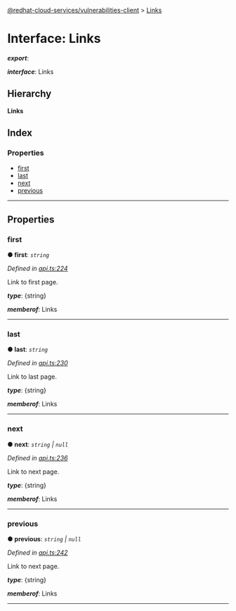 [@redhat-cloud-services/vulnerabilities-client](../README.md) > [Links](../interfaces/links.md)

# Interface: Links

*__export__*: 

*__interface__*: Links

## Hierarchy

**Links**

## Index

### Properties

* [first](links.md#first)
* [last](links.md#last)
* [next](links.md#next)
* [previous](links.md#previous)

---

## Properties

<a id="first"></a>

###  first

**● first**: *`string`*

*Defined in [api.ts:224](https://github.com/RedHatInsights/javascript-clients/blob/master/packages/vulnerabilities/api.ts#L224)*

Link to first page.

*__type__*: {string}

*__memberof__*: Links

___
<a id="last"></a>

###  last

**● last**: *`string`*

*Defined in [api.ts:230](https://github.com/RedHatInsights/javascript-clients/blob/master/packages/vulnerabilities/api.ts#L230)*

Link to last page.

*__type__*: {string}

*__memberof__*: Links

___
<a id="next"></a>

###  next

**● next**: *`string` \| `null`*

*Defined in [api.ts:236](https://github.com/RedHatInsights/javascript-clients/blob/master/packages/vulnerabilities/api.ts#L236)*

Link to next page.

*__type__*: {string}

*__memberof__*: Links

___
<a id="previous"></a>

###  previous

**● previous**: *`string` \| `null`*

*Defined in [api.ts:242](https://github.com/RedHatInsights/javascript-clients/blob/master/packages/vulnerabilities/api.ts#L242)*

Link to next page.

*__type__*: {string}

*__memberof__*: Links

___


